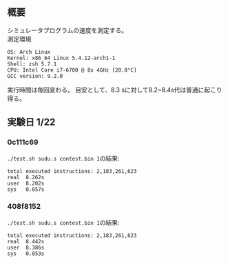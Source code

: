 ## 概要  
シミュレータプログラムの速度を測定する。  
測定環境  
```
OS: Arch Linux  
Kernel: x86_64 Linux 5.4.12-arch1-1  
Shell: zsh 5.7.1  
CPU: Intel Core i7-6700 @ 8x 4GHz [20.0°C]  
GCC version: 9.2.0  
```
実行時間は毎回変わる。
目安として、8.3 sに対して8.2~8.4s代は普通に起こり得る。

## 実験日 1/22
### 0c111c69
`./test.sh sudu.s contest.bin 1`の結果:
```
total executed instructions: 2,183,261,623
real  8.262s
user  8.202s
sys   0.057s
```

### 408f8152
`./test.sh sudu.s contest.bin 1`の結果:
```
total executed instructions: 2,183,261,623
real  8.442s
user  8.386s
sys   0.053s
```

